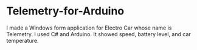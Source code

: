 # Telemetry-for-Arduino
I made a Windows form application for Electro Car whose name
is Telemetry. I used C# and Arduino.
It showed speed, battery level, and car temperature.
